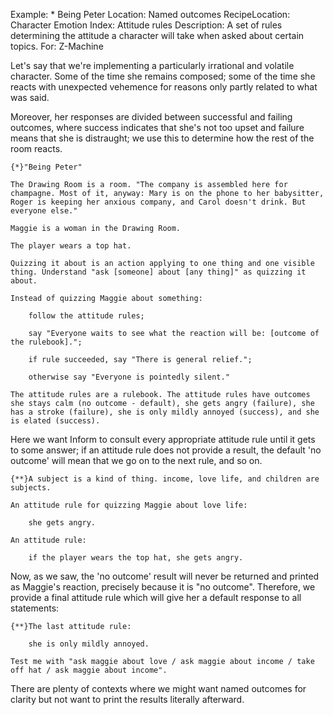 Example: * Being Peter
Location: Named outcomes
RecipeLocation: Character Emotion
Index: Attitude rules
Description: A set of rules determining the attitude a character will take when asked about certain topics.
For: Z-Machine

  
Let's say that we're implementing a particularly irrational and volatile character. Some of the time she remains composed; some of the time she reacts with unexpected vehemence for reasons only partly related to what was said.

  
Moreover, her responses are divided between successful and failing outcomes, where success indicates that she's not too upset and failure means that she is distraught; we use this to determine how the rest of the room reacts.

  

``` inform7
{*}"Being Peter"

The Drawing Room is a room. "The company is assembled here for champagne. Most of it, anyway: Mary is on the phone to her babysitter, Roger is keeping her anxious company, and Carol doesn't drink. But everyone else."

Maggie is a woman in the Drawing Room.

The player wears a top hat.

Quizzing it about is an action applying to one thing and one visible thing. Understand "ask [someone] about [any thing]" as quizzing it about.

Instead of quizzing Maggie about something:

	follow the attitude rules;

	say "Everyone waits to see what the reaction will be: [outcome of the rulebook].";

	if rule succeeded, say "There is general relief.";

	otherwise say "Everyone is pointedly silent."

The attitude rules are a rulebook. The attitude rules have outcomes she stays calm (no outcome - default), she gets angry (failure), she has a stroke (failure), she is only mildly annoyed (success), and she is elated (success).
```

  
Here we want Inform to consult every appropriate attitude rule until it gets to some answer; if an attitude rule does not provide a result, the default 'no outcome' will mean that we go on to the next rule, and so on.

  

``` inform7
{**}A subject is a kind of thing. income, love life, and children are subjects.

An attitude rule for quizzing Maggie about love life:

	she gets angry.

An attitude rule:

	if the player wears the top hat, she gets angry.
```

  
Now, as we saw, the 'no outcome' result will never be returned and printed as Maggie's reaction, precisely because it is "no outcome". Therefore, we provide a final attitude rule which will give her a default response to all statements:

  

``` inform7
{**}The last attitude rule:

	she is only mildly annoyed.

Test me with "ask maggie about love / ask maggie about income / take off hat / ask maggie about income".
```

  
There are plenty of contexts where we might want named outcomes for clarity but not want to print the results literally afterward.

